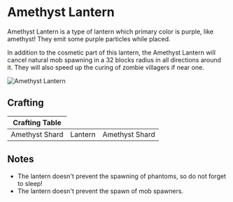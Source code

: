 # Amethyst Lantern

<!--description:Learn everything about the Amethyst Lantern, a very cute and practical lantern.-->
<!--thumbnail:images/amethyst_lantern.png-->

Amethyst Lantern is a type of lantern which primary color is purple, like amethyst! They emit some purple particles while placed.

In addition to the cosmetic part of this lantern, the Amethyst Lantern will cancel natural mob spawning in a 32 blocks radius in all directions around it. They will also speed up the curing of zombie villagers if near one.

![Amethyst Lantern](../images/amethyst_lantern.png)

## Crafting

<table class="crafting-grid">
<thead>
    <th>Crafting Table</th>
</thead>
<tbody>
    <tr>
        <td>Amethyst Shard</td>
        <td>Lantern</td>
        <td>Amethyst Shard</td>
    </tr>
</tbody>
</table>

## Notes

 - The lantern doesn't prevent the spawning of phantoms, so do not forget to sleep!
 - The lantern doesn't prevent the spawn of mob spawners.

